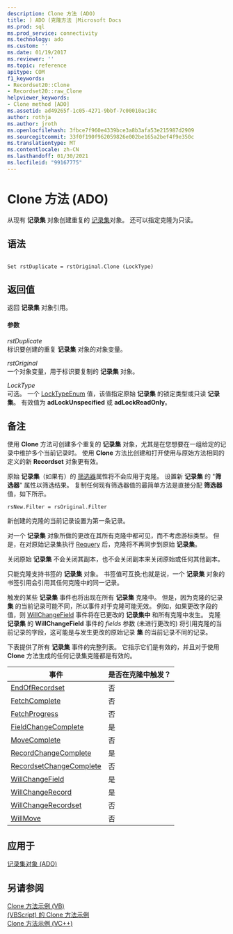 ```yaml
---
description: Clone 方法 (ADO)
title: ) ADO (克隆方法 |Microsoft Docs
ms.prod: sql
ms.prod_service: connectivity
ms.technology: ado
ms.custom: ''
ms.date: 01/19/2017
ms.reviewer: ''
ms.topic: reference
apitype: COM
f1_keywords:
- Recordset20::Clone
- Recordset20::raw_Clone
helpviewer_keywords:
- Clone method [ADO]
ms.assetid: ad49265f-1c05-4271-9bbf-7c00010ac18c
author: rothja
ms.author: jroth
ms.openlocfilehash: 3fbce7f960e4339bce3a8b3afa53e215987d2909
ms.sourcegitcommit: 33f0f190f962059826e002be165a2bef4f9e350c
ms.translationtype: MT
ms.contentlocale: zh-CN
ms.lasthandoff: 01/30/2021
ms.locfileid: "99167775"
---
```

# <a name="clone-method-ado"></a>Clone 方法 (ADO)
从现有 **记录集** 对象创建重复的 [记录集](./recordset-object-ado.md)对象。 还可以指定克隆为只读。  
  
## <a name="syntax"></a>语法  
  
```  
  
Set rstDuplicate = rstOriginal.Clone (LockType)  
```  
  
## <a name="return-value"></a>返回值  
 返回 **记录集** 对象引用。  
  
#### <a name="parameters"></a>参数  
 *rstDuplicate*  
 标识要创建的重复 **记录集** 对象的对象变量。  
  
 *rstOriginal*  
 一个对象变量，用于标识要复制的 **记录集** 对象。  
  
 *LockType*  
 可选。 一个 [LockTypeEnum](./locktypeenum.md) 值，该值指定原始 **记录集** 的锁定类型或只读 **记录集**。 有效值为 **adLockUnspecified** 或 **adLockReadOnly**。  
  
## <a name="remarks"></a>备注  
 使用 **Clone** 方法可创建多个重复的 **记录集** 对象，尤其是在您想要在一组给定的记录中维护多个当前记录时。 使用 **Clone** 方法比创建和打开使用与原始方法相同的定义的新 **Recordset** 对象更有效。  
  
 原始 **记录集**（如果有）的 [筛选器](./filter-property.md)属性将不会应用于克隆。 设置新 **记录集** 的 "**筛选器**" 属性以筛选结果。 复制任何现有筛选器值的最简单方法是直接分配 **筛选器** 值，如下所示。  
  
```  
rsNew.Filter = rsOriginal.Filter  
```  
  
 新创建的克隆的当前记录设置为第一条记录。  
  
 对一个 **记录集** 对象所做的更改在其所有克隆中都可见，而不考虑游标类型。 但是，在对原始记录集执行 [Requery](./requery-method.md) 后，克隆将不再同步到原始 **记录集**。  
  
 关闭原始 **记录集** 不会关闭其副本，也不会关闭副本来关闭原始或任何其他副本。  
  
 只能克隆支持书签的 **记录集** 对象。 书签值可互换;也就是说，一个 **记录集** 对象的书签引用会引用其任何克隆中的同一记录。  
  
 触发的某些 **记录集** 事件也将出现在所有 **记录集** 克隆中。 但是，因为克隆的记录 **集** 的当前记录可能不同，所以事件对于克隆可能无效。 例如，如果更改字段的值，则 [WillChangeField](./willchangefield-and-fieldchangecomplete-events-ado.md) 事件将在已更改的 **记录集中** 和所有克隆中发生。 克隆 **记录集** 的 **WillChangeField** 事件的 *fields* 参数 (未进行更改的) 将引用克隆的当前记录的字段，这可能是与发生更改的原始记录 **集** 的当前记录不同的记录。  
  
 下表提供了所有 **记录集** 事件的完整列表。 它指示它们是有效的，并且对于使用 **Clone** 方法生成的任何记录集克隆都是有效的。  
  
|事件|是否在克隆中触发？|  
|-----------|--------------------------|  
|[EndOfRecordset](./endofrecordset-event-ado.md)|否|  
|[FetchComplete](./fetchcomplete-event-ado.md)|否|  
|[FetchProgress](./fetchprogress-event-ado.md)|否|  
|[FieldChangeComplete](./willchangefield-and-fieldchangecomplete-events-ado.md)|是|  
|[MoveComplete](./willmove-and-movecomplete-events-ado.md)|否|  
|[RecordChangeComplete](./willchangerecord-and-recordchangecomplete-events-ado.md)|是|  
|[RecordsetChangeComplete](./willchangerecordset-and-recordsetchangecomplete-events-ado.md)|否|  
|[WillChangeField](./willchangefield-and-fieldchangecomplete-events-ado.md)|是|  
|[WillChangeRecord](./willchangerecord-and-recordchangecomplete-events-ado.md)|是|  
|[WillChangeRecordset](./willchangerecordset-and-recordsetchangecomplete-events-ado.md)|否|  
|[WillMove](./willmove-and-movecomplete-events-ado.md)|否|  
  
## <a name="applies-to"></a>应用于  
 [记录集对象 (ADO)](./recordset-object-ado.md)  
  
## <a name="see-also"></a>另请参阅  
 [Clone 方法示例 (VB) ](./clone-method-example-vb.md)   
 [ (VBScript) 的 Clone 方法示例 ](./clone-method-example-vbscript.md)   
 [Clone 方法示例 (VC++)](./clone-method-example-vc.md)